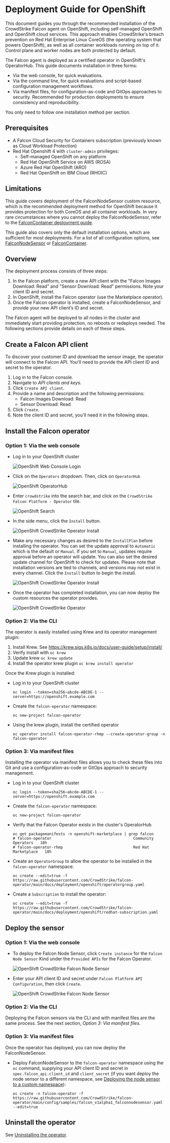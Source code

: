 # Deployment Guide for OpenShift

This document guides you through the recommended installation of the CrowdStrike Falcon agent on OpenShift, including self-managed OpenShift and OpenShift cloud services. This approach enables CrowdStrike's breach prevention on Red Hat Enterprise Linux CoreOS (the operating system that powers OpenShift), as well as all container workloads running on top of it. Control plane and worker nodes are both protected by default.

The Falcon agent is deployed as a certified operator in OpenShift's OperatorHub. This guide documents installation in three forms:

- Via the web console, for quick evaluations.
- Via the command line, for quick evaluations and script-based configuration management workflows.
- Via manifest files, for configuration-as-code and GitOps approaches to security. Recommended for production deployments to ensure consistency and reproducibility.

You only need to follow one installation method per section.

## Prerequisites

- A Falcon Cloud Security for Containers subscription (previously known as Cloud Workload Protection)
- Red Hat Openshift 4 with `cluster-admin` privileges:
  - Self-managed OpenShift on any platform
  - Red Hat OpenShift Service on AWS (ROSA)
  - Azure Red Hat OpenShift (ARO)
  - Red Hat OpenShift on IBM Cloud (RHOIC)

## Limitations

This guide covers deployment of the FalconNodeSensor custom resource, which is the recommended deployment method for OpenShift because it provides protection for both CoreOS and all container workloads. In very rare circumstances where you cannot deploy the FalconNodeSensor, refer to the [FalconContainer deployment guide](README-container.md).

This guide also covers only the default installation options, which are sufficient for most deployments. For a list of all configuration options, see [FalconNodeSensor](resources/node/README.md) or [FalconContainer](resources/container/README.md).

## Overview

The deployment process consists of three steps:

1. In the Falcon platform, create a new API client with the "Falcon Images Download: Read" and "Sensor Download: Read" permissions. Note your client ID and secret.
2. In OpenShift, install the Falcon operator (use the Marketplace operator).
3. Once the Falcon operator is installed, create a FalconNodeSensor, and provide your new API client’s ID and secret.

The Falcon agent will be deployed to all nodes in the cluster and immediately start providing protection, no reboots or redeploys needed. The following sections provide details on each of these steps.

## Create a Falcon API client

To discover your customer ID and download the sensor image, the operator will connect to the Falcon API. You'll need to provide the API client ID and secret to the operator.

1. Log in to the Falcon console.
1. Navigate to _API clients and keys_.
1. Click `Create API client`.
1. Provide a name and description and the following permissions:
   - Falcon Images Download: Read
   - Sensor Download: Read
1. Click `Create`.
1. Note the client ID and secret, you'll need it in the following steps.

## Install the Falcon operator

### Option 1: Via the web console

- Log in to your OpenShift cluster

   ![OpenShift Web Console Login](images/ocp-login.png)

- Click on the `Operators` dropdown. Then, click on `OperatorHub`

   ![OpenShift OperatorHub](images/ocp-ophub.png)

- Enter `crowdstrike` into the search bar, and click on the `CrowdStrike Falcon Platform - Operator` tile.

   ![OpenShift Search](images/ocp-optile.png)

- In the side menu, click the `Install` button.

   ![OpenShift CrowdStrike Operator Install](images/ocp-opinstall.png)

- Make any necessary changes as desired to the `InstallPlan` before installing the operator. You can set the update approval to `Automatic` which is the default or `Manual`. If you set to `Manual`, updates require approval before an operator will update.
  You can also set the desired update channel for OpenShift to check for updates. Please note that installation versions are tied to channels, and versions may not exist in every channel. Click the `Install` button to begin the install.

   ![OpenShift CrowdStrike Operator Install](images/ocp-opinstall2.png)

- Once the operator has completed installation, you can now deploy the custom resources the operator provides.

   ![OpenShift CrowdStrike Operator](images/ocp-opresources.png)

### Option 2: Via the CLI

The operator is easily installed using Krew and its operator management plugin:

1. Install Krew. See https://krew.sigs.k8s.io/docs/user-guide/setup/install/
2. Verify install with `oc krew`
3. Update krew `oc krew update`
4. Install the operator krew plugin `oc krew install operator`

Once the Krew plugin is installed:

- Log in to your OpenShift cluster
  ```
  oc login --token=sha256~abcde-ABCDE-1 --server=https://openshift.example.com
  ```

- Create the `falcon-operator` namespace:
  ```
  oc new-project falcon-operator
  ```

- Using the krew plugin, install the certified operator
   ```
   oc operator install falcon-operator-rhmp --create-operator-group -n falcon-operator
   ```

### Option 3: Via manifest files

Installing the operator via manifest files allows you to check these files into Git and use a configuration-as-code or GitOps approach to security management.

- Log in to your OpenShift cluster
  ```
  oc login --token=sha256~abcde-ABCDE-1 --server=https://openshift.example.com
  ```

- Create the `falcon-operator` namespace:
  ```
  oc new-project falcon-operator
  ```

- Verify that the Falcon Operator exists in the cluster's OperatorHub
  ```
  oc get packagemanifests -n openshift-marketplace | grep falcon
  # falcon-operator                                    Community Operators   18h
  # falcon-operator-rhmp                               Red Hat Marketplace   18h
  ```

- Create an `OperatorGroup` to allow the operator to be installed in the `falcon-operator` namespace:
  ```
  oc create --edit=true -f https://raw.githubusercontent.com/CrowdStrike/falcon-operator/main/docs/deployment/openshift/operatorgroup.yaml
  ```

- Create a `Subscription` to install the operator:
  ```
  oc create --edit=true -f https://raw.githubusercontent.com/CrowdStrike/falcon-operator/main/docs/deployment/openshift/redhat-subscription.yaml
  ```

## Deploy the sensor

### Option 1: Via the web console

- To deploy the Falcon Node Sensor, click `Create instance` for the `Falcon Node Sensor` Kind under the `Provided APIs` for the Falcon Operator.

   ![OpenShift CrowdStrike Falcon Node Sensor](images/ocp-fns.png)

- Enter your API client ID and secret under `Falcon Platform API Configuration`, then click `Create`.

   ![OpenShift CrowdStrike Falcon Node Sensor](images/ocp-fnsinstall.png)

### Option 2: Via the CLI

Deploying the Falcon sensors via the CLI and with manifest files are the same process. See the next section, _Option 3: Via manifest files_.

### Option 3: Via manifest files

Once the operator has deployed, you can now deploy the FalconNodeSensor.

- Deploy FalconNodeSensor to the `falcon-operator` namespace using the `oc` command, supplying your API client ID and secret in `spec.falcon_api.client_id` and `client_secret` (if you want deploy the node sensor to a different namespace, see [Deploying the node sensor to a custom namespace](custom-namespace.md)):
  ```
  oc create -n falcon-operator -f https://raw.githubusercontent.com/CrowdStrike/falcon-operator/main/config/samples/falcon_v1alpha1_falconnodesensor.yaml --edit=true
  ```

## Uninstall the operator

See [Uninstalling the operator](uninstall.md).
